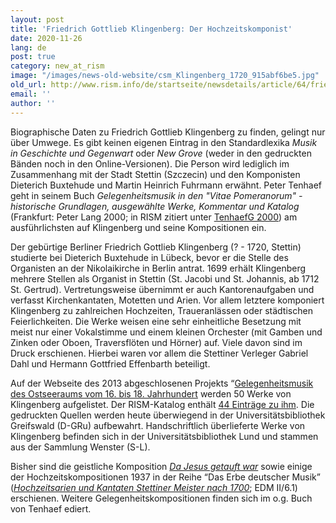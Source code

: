 ```yaml
---
layout: post
title: 'Friedrich Gottlieb Klingenberg: Der Hochzeitskomponist'
date: 2020-11-26
lang: de
post: true
category: new_at_rism
image: "/images/news-old-website/csm_Klingenberg_1720_915abf6be5.jpg"
old_url: http://www.rism.info/de/startseite/newsdetails/article/64/friedrich-gottlieb-klingenberg-the-wedding-composer.html
email: ''
author: ''
---
```


Biographische Daten zu Friedrich Gottlieb Klingenberg zu finden, gelingt nur über Umwege. Es gibt keinen eigenen Eintrag in den Standardlexika _Musik in Geschichte und Gegenwart_ oder _New Grove_ (weder in den gedruckten Bänden noch in den Online-Versionen). Die Person wird lediglich im Zusammenhang mit der Stadt Stettin (Szczecin) und den Komponisten Dieterich Buxtehude und Martin Heinrich Fuhrmann erwähnt. Peter Tenhaef geht in seinem Buch _Gelegenheitsmusik in den "Vitae Pomeranorum" - historische Grundlagen, ausgewählte Werke, Kommentar und Katalog_ (Frankfurt: Peter Lang 2000; in RISM zitiert unter [TenhaefG 2000](https://opac.rism.info/search?id=lit41000680&View=rism)) am ausführlichsten auf Klingenberg und seine Kompositionen ein.   
  
Der gebürtige Berliner Friedrich Gottlieb Klingenberg (? - 1720, Stettin) studierte bei Dieterich Buxtehude in Lübeck, bevor er die Stelle des Organisten an der Nikolaikirche in Berlin antrat. 1699 erhält Klingenberg mehrere Stellen als Organist in Stettin (St. Jacobi und St. Johannis, ab 1712 St. Gertrud). Vertretungsweise übernimmt er auch Kantorenaufgaben und verfasst Kirchenkantaten, Motetten und Arien. Vor allem letztere komponiert Klingenberg zu zahlreichen Hochzeiten, Traueranlässen oder städtischen Feierlichkeiten. Die Werke weisen eine sehr einheitliche Besetzung mit meist nur einer Vokalstimme und einem kleinen Orchester (mit Gamben und Zinken oder Oboen, Traversflöten und Hörner) auf. Viele davon sind im Druck erschienen. Hierbei waren vor allem die Stettiner Verleger Gabriel Dahl und Hermann Gottfried Effenbarth beteiligt.   
  
Auf der Webseite des 2013 abgeschlosenen Projekts “[Gelegenheitsmusik des Ostseeraums vom 16. bis 18. Jahrhundert](https://www.gelegenheitsmusik-ostseeraum.de/Kasual_display_Ebene_II.php?Pid=34) werden 50 Werke von Klingenberg aufgelistet. Der RISM-Katalog enthält [44 Einträge zu ihm](https://opac.rism.info/search?View=rism&author=Klingenberg+Gottlieb). Die gedruckten Quellen werden heute überwiegend in der Universitätsbibliothek Greifswald (D-GRu) aufbewahrt. Handschriftlich überlieferte Werke von Klingenberg befinden sich in der Universitätsbibliothek Lund und stammen aus der Sammlung Wenster (S-L).  
  
Bisher sind die geistliche Komposition [_Da Jesus getauft war_](https://opac.rism.info/search?id=190002863&View=rism) sowie einige der Hochzeitskompositionen 1937 in der Reihe “Das Erbe deutscher Musik” ([_Hochzeitsarien und Kantaten Stettiner Meister nach 1700_](https://opac.rism.info/search?id=lit930&View=rism); EDM II/6.1) erschienen. Weitere Gelegenheitskompositionen finden sich im o.g. Buch von Tenhaef ediert.

&nbsp;
